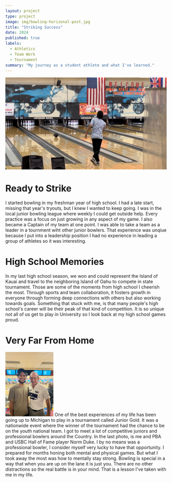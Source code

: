 ```yaml
---
layout: project
type: project
image: img/bowling-horizonal-post.jpg
title: "Striking Success"
date: 2024
published: true
labels:
  - Athletics
  - Team Work
  - Tournament
summary: "My journey as a student athlete and what I've learned."
---
```


<img class="img-fluid" src="../img/bowling-horizonal-post.jpg">

# Ready to Strike

I started bowling in my freshman year of high school. I had a late start, missing that year's tryouts, but I knew I wanted to keep going. I was in the local junior bowling league where weekly I could get outside help. Every practice was a focus on just growing in any aspect of my game. I also became a Captain of my team at one point. I was able to take a team as a leader in a tournment wiht other junior bowlers. That experience was unqiue because I put into a leadership position I had no experience in leading a group of athletes so it was interesting.

# High School Memories

In my last high school season, we won and could represent the Island of Kauai and travel to the neighboring Island of Oahu to compete in state tournament. Those are some of the moments from high school I cheerish the most. Through sports and team collaboration, it fosters growth in everyone through forming deep connections with others but also working towards goals. Something that stuck with me, is that many people's high school's career will be their peak of that kind of competition. It is so unique not all of us get to play in University so I look back at my high school games proud.

# Very Far From Home
<img width="150px" class="rounded float-start pe-4" src="../img/Norm-Duke.jpeg">
One of the best experiences of my life has been going up to Michigan to play in a tournament called Junior Gold. It was a nationwide event where the winner of the tournament had the chance to be on the youth national team. I got to meet a lot of competitive juniors and professional bowlers around the Country. In the last photo, is me and PBA and USBC Hall of Fame player Norm Duke. I by no means was a professional bowler, I consider myself very lucky to have that opportunity. I prepared for months honing both mental and physical games. But what I took away the most was how to mentally stay strong. Bowling is special in a way that when you are up on the lane it is just you. There are no other distractions so the real battle is in your mind. That is a lesson I've taken with me in my life.


